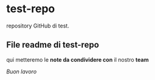 # test-repo
repository GitHub di test.
## File readme di test-repo
qui metteremo le **note da condividere con**
il nostro **team**

*Buon lavoro*
